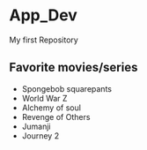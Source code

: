 # App_Dev
My first Repository
## Favorite movies/series
 - Spongebob squarepants
 - World War Z
 - Alchemy of soul
 - Revenge of Others
 - Jumanji
 - Journey 2
